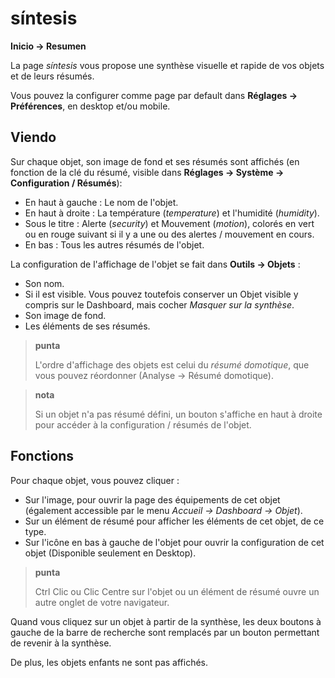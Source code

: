 # síntesis
**Inicio → Resumen**

La page *síntesis* vous propose une synthèse visuelle et rapide de vos objets et de leurs résumés.

Vous pouvez la configurer comme page par default dans **Réglages → Préférences**, en desktop et/ou mobile.

## Viendo

Sur chaque objet, son image de fond et ses résumés sont affichés (en fonction de la clé du résumé, visible dans **Réglages → Système → Configuration / Résumés**):
- En haut à gauche : Le nom de l'objet.
- En haut à droite : La température (*temperature*) et l'humidité (*humidity*).
- Sous le titre : Alerte (*security*) et Mouvement (*motion*), colorés en vert ou en rouge suivant si il y a une ou des alertes / mouvement en cours.
- En bas : Tous les autres résumés de l'objet.

La configuration de l'affichage de l'objet se fait dans **Outils → Objets** :
- Son nom.
- Si il est visible. Vous pouvez toutefois conserver un Objet visible y compris sur le Dashboard, mais cocher *Masquer sur la synthèse*.
- Son image de fond.
- Les éléments de ses résumés.

> **punta**
>
> L'ordre d'affichage des objets est celui du *résumé domotique*, que vous pouvez réordonner (Analyse → Résumé domotique).

> **nota**
>
> Si un objet n'a pas résumé défini, un bouton s'affiche en haut à droite pour accéder à la configuration / résumés de l'objet.

## Fonctions

Pour chaque objet, vous pouvez cliquer :
- Sur l'image, pour ouvrir la page des équipements de cet objet (également accessible par le menu *Accueil → Dashboard → Objet*).
- Sur un élément de résumé pour afficher les éléments de cet objet, de ce type.
- Sur l'icône en bas à gauche de l'objet pour ouvrir la configuration de cet objet (Disponible seulement en Desktop).

> **punta**
>
> Ctrl Clic ou Clic Centre sur l'objet ou un élément de résumé ouvre un autre onglet de votre navigateur.

Quand vous cliquez sur un objet à partir de la synthèse, les deux boutons à gauche de la barre de recherche sont remplacés par un bouton permettant de revenir à la synthèse.

De plus, les objets enfants ne sont pas affichés.
